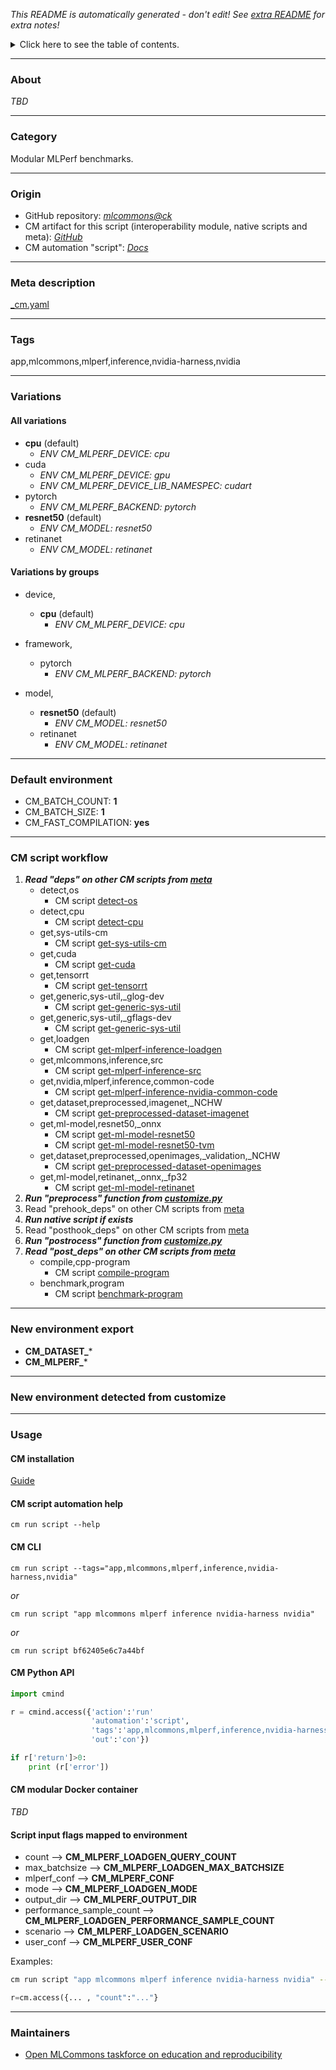 *This README is automatically generated - don't edit! See [extra README](README-extra.md) for extra notes!*

<details>
<summary>Click here to see the table of contents.</summary>

* [About](#about)
* [Category](#category)
* [Origin](#origin)
* [Meta description](#meta-description)
* [Tags](#tags)
* [Variations](#variations)
  * [ All variations](#all-variations)
  * [ Variations by groups](#variations-by-groups)
* [Default environment](#default-environment)
* [CM script workflow](#cm-script-workflow)
* [New environment export](#new-environment-export)
* [New environment detected from customize](#new-environment-detected-from-customize)
* [Usage](#usage)
  * [ CM installation](#cm-installation)
  * [ CM script automation help](#cm-script-automation-help)
  * [ CM CLI](#cm-cli)
  * [ CM Python API](#cm-python-api)
  * [ CM modular Docker container](#cm-modular-docker-container)
  * [ Script input flags mapped to environment](#script-input-flags-mapped-to-environment)
* [Maintainers](#maintainers)

</details>

___
### About

*TBD*
___
### Category

Modular MLPerf benchmarks.
___
### Origin

* GitHub repository: *[mlcommons@ck](https://github.com/mlcommons/ck/tree/master/cm-mlops)*
* CM artifact for this script (interoperability module, native scripts and meta): *[GitHub](https://github.com/mlcommons/ck/tree/master/cm-mlops/script/app-mlperf-inference-nvidia-harness)*
* CM automation "script": *[Docs](https://github.com/octoml/ck/blob/master/docs/list_of_automations.md#script)*

___
### Meta description
[_cm.yaml](_cm.yaml)

___
### Tags
app,mlcommons,mlperf,inference,nvidia-harness,nvidia

___
### Variations
#### All variations
* **cpu** (default)
  - *ENV CM_MLPERF_DEVICE: cpu*
* cuda
  - *ENV CM_MLPERF_DEVICE: gpu*
  - *ENV CM_MLPERF_DEVICE_LIB_NAMESPEC: cudart*
* pytorch
  - *ENV CM_MLPERF_BACKEND: pytorch*
* **resnet50** (default)
  - *ENV CM_MODEL: resnet50*
* retinanet
  - *ENV CM_MODEL: retinanet*

#### Variations by groups

  * device,
    * **cpu** (default)
      - *ENV CM_MLPERF_DEVICE: cpu*

  * framework,
    * pytorch
      - *ENV CM_MLPERF_BACKEND: pytorch*

  * model,
    * **resnet50** (default)
      - *ENV CM_MODEL: resnet50*
    * retinanet
      - *ENV CM_MODEL: retinanet*
___
### Default environment

* CM_BATCH_COUNT: **1**
* CM_BATCH_SIZE: **1**
* CM_FAST_COMPILATION: **yes**
___
### CM script workflow

  1. ***Read "deps" on other CM scripts from [meta](https://github.com/mlcommons/ck/tree/master/cm-mlops/script/app-mlperf-inference-nvidia-harness/_cm.yaml)***
     * detect,os
       - CM script [detect-os](https://github.com/mlcommons/ck/tree/master/cm-mlops/script/detect-os)
     * detect,cpu
       - CM script [detect-cpu](https://github.com/mlcommons/ck/tree/master/cm-mlops/script/detect-cpu)
     * get,sys-utils-cm
       - CM script [get-sys-utils-cm](https://github.com/mlcommons/ck/tree/master/cm-mlops/script/get-sys-utils-cm)
     * get,cuda
       - CM script [get-cuda](https://github.com/mlcommons/ck/tree/master/cm-mlops/script/get-cuda)
     * get,tensorrt
       - CM script [get-tensorrt](https://github.com/mlcommons/ck/tree/master/cm-mlops/script/get-tensorrt)
     * get,generic,sys-util,_glog-dev
       - CM script [get-generic-sys-util](https://github.com/mlcommons/ck/tree/master/cm-mlops/script/get-generic-sys-util)
     * get,generic,sys-util,_gflags-dev
       - CM script [get-generic-sys-util](https://github.com/mlcommons/ck/tree/master/cm-mlops/script/get-generic-sys-util)
     * get,loadgen
       - CM script [get-mlperf-inference-loadgen](https://github.com/mlcommons/ck/tree/master/cm-mlops/script/get-mlperf-inference-loadgen)
     * get,mlcommons,inference,src
       - CM script [get-mlperf-inference-src](https://github.com/mlcommons/ck/tree/master/cm-mlops/script/get-mlperf-inference-src)
     * get,nvidia,mlperf,inference,common-code
       - CM script [get-mlperf-inference-nvidia-common-code](https://github.com/mlcommons/ck/tree/master/cm-mlops/script/get-mlperf-inference-nvidia-common-code)
     * get,dataset,preprocessed,imagenet,_NCHW
       - CM script [get-preprocessed-dataset-imagenet](https://github.com/mlcommons/ck/tree/master/cm-mlops/script/get-preprocessed-dataset-imagenet)
     * get,ml-model,resnet50,_onnx
       - CM script [get-ml-model-resnet50](https://github.com/mlcommons/ck/tree/master/cm-mlops/script/get-ml-model-resnet50)
       - CM script [get-ml-model-resnet50-tvm](https://github.com/mlcommons/ck/tree/master/cm-mlops/script/get-ml-model-resnet50-tvm)
     * get,dataset,preprocessed,openimages,_validation,_NCHW
       - CM script [get-preprocessed-dataset-openimages](https://github.com/mlcommons/ck/tree/master/cm-mlops/script/get-preprocessed-dataset-openimages)
     * get,ml-model,retinanet,_onnx,_fp32
       - CM script [get-ml-model-retinanet](https://github.com/mlcommons/ck/tree/master/cm-mlops/script/get-ml-model-retinanet)
  1. ***Run "preprocess" function from [customize.py](https://github.com/mlcommons/ck/tree/master/cm-mlops/script/app-mlperf-inference-nvidia-harness/customize.py)***
  1. Read "prehook_deps" on other CM scripts from [meta](https://github.com/mlcommons/ck/tree/master/cm-mlops/script/app-mlperf-inference-nvidia-harness/_cm.yaml)
  1. ***Run native script if exists***
  1. Read "posthook_deps" on other CM scripts from [meta](https://github.com/mlcommons/ck/tree/master/cm-mlops/script/app-mlperf-inference-nvidia-harness/_cm.yaml)
  1. ***Run "postrocess" function from [customize.py](https://github.com/mlcommons/ck/tree/master/cm-mlops/script/app-mlperf-inference-nvidia-harness/customize.py)***
  1. ***Read "post_deps" on other CM scripts from [meta](https://github.com/mlcommons/ck/tree/master/cm-mlops/script/app-mlperf-inference-nvidia-harness/_cm.yaml)***
     * compile,cpp-program
       - CM script [compile-program](https://github.com/mlcommons/ck/tree/master/cm-mlops/script/compile-program)
     * benchmark,program
       - CM script [benchmark-program](https://github.com/mlcommons/ck/tree/master/cm-mlops/script/benchmark-program)
___
### New environment export

* **CM_DATASET_***
* **CM_MLPERF_***
___
### New environment detected from customize

___
### Usage

#### CM installation
[Guide](https://github.com/mlcommons/ck/blob/master/docs/installation.md)

#### CM script automation help
```cm run script --help```

#### CM CLI
`cm run script --tags="app,mlcommons,mlperf,inference,nvidia-harness,nvidia"`

*or*

`cm run script "app mlcommons mlperf inference nvidia-harness nvidia"`

*or*

`cm run script bf62405e6c7a44bf`

#### CM Python API

```python
import cmind

r = cmind.access({'action':'run'
                  'automation':'script',
                  'tags':'app,mlcommons,mlperf,inference,nvidia-harness,nvidia'
                  'out':'con'})

if r['return']>0:
    print (r['error'])
```

#### CM modular Docker container
*TBD*

#### Script input flags mapped to environment

* count --> **CM_MLPERF_LOADGEN_QUERY_COUNT**
* max_batchsize --> **CM_MLPERF_LOADGEN_MAX_BATCHSIZE**
* mlperf_conf --> **CM_MLPERF_CONF**
* mode --> **CM_MLPERF_LOADGEN_MODE**
* output_dir --> **CM_MLPERF_OUTPUT_DIR**
* performance_sample_count --> **CM_MLPERF_LOADGEN_PERFORMANCE_SAMPLE_COUNT**
* scenario --> **CM_MLPERF_LOADGEN_SCENARIO**
* user_conf --> **CM_MLPERF_USER_CONF**

Examples:

```bash
cm run script "app mlcommons mlperf inference nvidia-harness nvidia" --count=...
```
```python
r=cm.access({... , "count":"..."}
```
___
### Maintainers

* [Open MLCommons taskforce on education and reproducibility](https://github.com/mlcommons/ck/blob/master/docs/mlperf-education-workgroup.md)